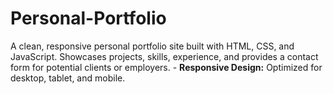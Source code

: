 # Personal-Portfolio
A clean, responsive personal portfolio site built with HTML, CSS, and JavaScript.   Showcases projects, skills, experience, and provides a contact form for potential clients or employers. - **Responsive Design:** Optimized for desktop, tablet, and mobile. 
